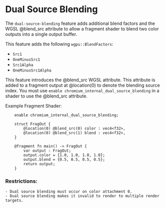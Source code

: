 # Dual Source Blending

The `dual-source-blending` feature adds additional blend factors and the WGSL @blend_src attribute to allow a fragment shader to blend two color outputs into a single output buffer.

This feature adds the following `wgpu::BlendFactors`:
- `Src1`
- `OneMinusSrc1`
- `Src1Alpha`
- `OneMinusSrc1Alpha`

This feature introduces the @blend_src WGSL attribute. This attribute is added to a fragment output at @location(0) to denote the blending source index. You must use `enable chromium_internal_dual_source_blending` in a shader to use the @blend_src attribute.

Example Fragment Shader:
```
    enable chromium_internal_dual_source_blending;

    struct FragOut {
        @location(0) @blend_src(0) color : vec4<f32>,
        @location(0) @blend_src(1) blend : vec4<f32>,
    }

    @fragment fn main() -> FragOut {
        var output : FragOut;
        output.color = {1.0, 1.0, 1.0, 1.0};
        output.blend = {0.5, 0.5, 0.5, 0.5};
        return output;
    }
```

### Restrictions:
    - Dual source blending must occur on color attachment 0.
    - Dual source blending makes it invalid to render to multiple render targets.

